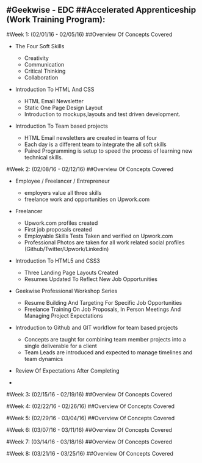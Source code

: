 #Geekwise - EDC
##Accelerated Apprenticeship (Work Training Program): 
---
#Week 1: (02/01/16 - 02/05/16)
##Overview Of Concepts Covered

 - The Four Soft Skills
	- Creativity
	- Communication
	- Critical Thinking
	- Collaboration

 - Introduction To HTML And CSS
	- HTML Email Newsletter
	- Static One Page Design Layout
	- Introduction to mockups,layouts and test driven development.

 - Introduction To Team based projects
    - HTML Email newsletters are created in teams of four
    - Each day is a different team to integrate the all soft skills
    - Paired Programming is setup to speed the process of learning new technical skills.
    
#Week 2: (02/08/16 - 02/12/16)
##Overview Of Concepts Covered

 - Employee / Freelancer / Entrepreneur
	 - employers value all three skills
	 - freelance work and opportunities on Upwork.com

 - Freelancer
    - Upwork.com profiles created
    - First job proposals created
    - Employable Skills Tests Taken and verified on Upwork.com
    - Professional Photos are taken for all work related social profiles (Github/Twitter/Upwork/Linkedin)

 - Introduction To HTML5 and CSS3
	- Three Landing Page Layouts Created
	- Resumes Updated To Reflect New Job Opportunities

- Geekwise Professional Workshop Series
	- Resume Building And Targeting For Specific Job Opportunities
	- Freelance Training On Job Proposals, In Person Meetings And Managing Project Expectations

 - Introduction to Github and GIT workflow for team based projects
	- Concepts are taught for combining team member projects into a single deliverable for a client
    - Team Leads are introduced and expected to manage timelines and team dynamics
 

- Review Of Expectations After Completing
- 
#Week 3: (02/15/16 - 02/19/16)
##Overview Of Concepts Covered
    
#Week 4: (02/22/16 - 02/26/16)
##Overview Of Concepts Covered

#Week 5: (02/29/16 - 03/04/16)
##Overview Of Concepts Covered

#Week 6: (03/07/16 - 03/11/16)
##Overview Of Concepts Covered
    
#Week 7: (03/14/16 - 03/18/16)
	##Overview Of Concepts Covered
    
#Week 8: (03/21/16 - 03/25/16)
	##Overview Of Concepts Covered
